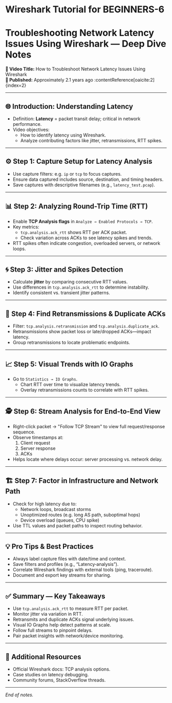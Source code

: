 # Wireshark Tutorial for BEGINNERS-6
# Troubleshooting Network Latency Issues Using Wireshark — Deep Dive Notes

**🎥 Video Title:** How to Troubleshoot Network Latency Issues Using Wireshark  
**📅 Published:** Approximately 2.1 years ago :contentReference[oaicite:2]{index=2}

---

## 🌐 Introduction: Understanding Latency
- Definition: **Latency** = packet transit delay; critical in network performance.
- Video objectives:
  - How to identify latency using Wireshark.
  - Analyze contributing factors like jitter, retransmissions, RTT spikes.

---

## ⚙️ Step 1: Capture Setup for Latency Analysis
- Use capture filters: e.g. `ip` or `tcp` to focus captures.
- Ensure data captured includes source, destination, and timing headers.
- Save captures with descriptive filenames (e.g., `latency_test.pcap`).

---

## 📊 Step 2: Analyzing Round-Trip Time (RTT)
- Enable **TCP Analysis flags** in `Analyze → Enabled Protocols → TCP`.
- Key metrics:
  - `tcp.analysis.ack_rtt` shows RTT per ACK packet.
  - Check variation across ACKs to see latency spikes and trends.
- RTT spikes often indicate congestion, overloaded servers, or network loops.

---

## 🌀 Step 3: Jitter and Spikes Detection
- Calculate **jitter** by comparing consecutive RTT values.
- Use differences in `tcp.analysis.ack_rtt` to determine instability.
- Identify consistent vs. transient jitter patterns.

---

## 🔄 Step 4: Find Retransmissions & Duplicate ACKs
- Filter: `tcp.analysis.retransmission` and `tcp.analysis.duplicate_ack`.
- Retransmissions show packet loss or late/dropped ACKs—impact latency.
- Group retransmissions to locate problematic endpoints.

---

## 📈 Step 5: Visual Trends with IO Graphs
- Go to `Statistics → IO Graphs`.
  - Chart RTT over time to visualize latency trends.
  - Overlay retransmissions counts to correlate with RTT spikes.

---

## 🕵️ Step 6: Stream Analysis for End-to-End View
- Right-click packet → "Follow TCP Stream" to view full request/response sequence.
- Observe timestamps at:
  1. Client request
  2. Server response
  3. ACKs
- Helps locate where delays occur: server processing vs. network delay.

---

## 🏗️ Step 7: Factor in Infrastructure and Network Path
- Check for high latency due to:
  - Network loops, broadcast storms
  - Unoptimized routes (e.g. long AS path, suboptimal hops)
  - Device overload (queues, CPU spike)
- Use TTL values and packet paths to inspect routing behavior.

---

## 💡 Pro Tips & Best Practices
- Always label capture files with date/time and context.
- Save filters and profiles (e.g., “Latency‑analysis”).
- Correlate Wireshark findings with external tools (ping, traceroute).
- Document and export key streams for sharing.

---

## ✅ Summary — Key Takeaways
- Use `tcp.analysis.ack_rtt` to measure RTT per packet.
- Monitor jitter via variation in RTT.
- Retransmits and duplicate ACKs signal underlying issues.
- Visual IO Graphs help detect patterns at scale.
- Follow full streams to pinpoint delays.
- Pair packet insights with network/device monitoring.

---

## 🚀 Additional Resources
- Official Wireshark docs: TCP analysis options.
- Case studies on latency debugging.
- Community forums, StackOverflow threads.

---

*End of notes.*
